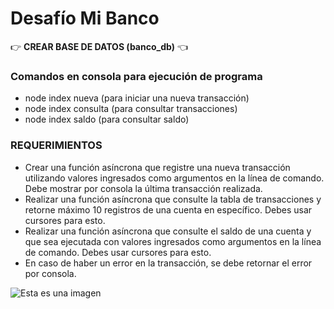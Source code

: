 # Desafío Mi Banco
:point_right: **CREAR BASE DE DATOS (banco_db)** :point_left:

 ### Comandos en consola para ejecución de programa
 - node index nueva (para iniciar una nueva transacción)
 - node index consulta (para consultar transacciones)
 - node index saldo (para consultar saldo)
 
 
 ### REQUERIMIENTOS
 - Crear una función asíncrona que registre una nueva transacción utilizando valores ingresados como argumentos en la línea de comando. Debe mostrar por consola la última transacción realizada.
 - Realizar una función asíncrona que consulte la tabla de transacciones y retorne máximo 10 registros de una cuenta en específico. Debes usar cursores para esto.
 - Realizar una función asíncrona que consulte el saldo de una cuenta y que sea ejecutada con valores ingresados como argumentos en la línea de comando. Debes usar cursores para esto.
 - En caso de haber un error en la transacción, se debe retornar el error por consola.

 ![Esta es una imagen](https://myoctocat.com/assets/images/base-octocat.svg)
